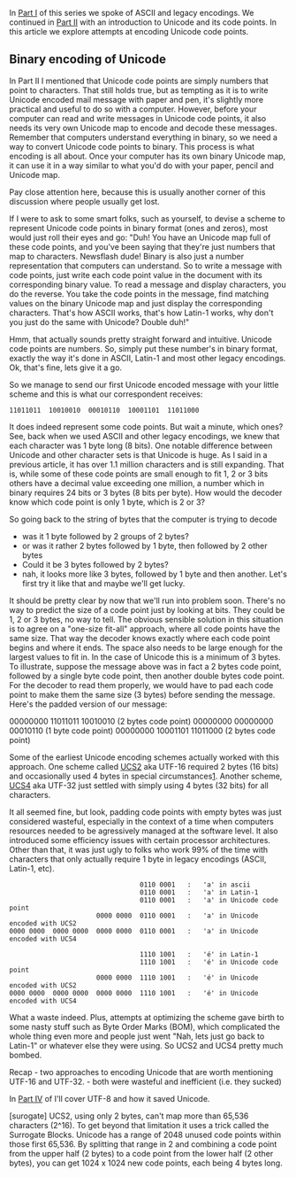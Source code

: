 In [Part I]() of this series we spoke of ASCII and legacy encodings. We continued in [Part II]() with an introduction to Unicode and its code points. In this article we explore attempts at encoding Unicode code points.

Binary encoding of Unicode
---

In Part II I mentioned that Unicode code points are simply numbers that point to characters. That still holds true, but as tempting as it is to write Unicode encoded mail message with paper and pen, it's slightly more practical and useful to do so with a computer. However, before your computer can read and write messages in Unicode code points, it also needs its very own Unicode map to encode and decode these messages. Remember that computers understand everything in binary, so we need a way to convert Unicode code points to binary. This process is what encoding is all about. Once your computer has its own binary Unicode map, it can use it in a way similar to what you'd do with your paper, pencil and Unicode map.

Pay close attention here, because this is usually another corner of this discussion where people usually get lost.

If I were to ask to some smart folks, such as yourself, to devise a scheme to represent Unicode code points in binary format (ones and zeros), most would just roll their eyes and go: "Duh! You have an Unicode map full of these code points, and you've been saying that they're just numbers that map to characters. Newsflash dude! Binary is also just a number representation that computers can understand. So to write a message with code points, just write each code point value in the document with its corresponding binary value. To read a message and display characters, you do the reverse. You take the code points in the message, find matching values on the binary Unicode map and just display the corresponding characters. That's how ASCII works, that's how Latin-1 works, why don't you just do the same with Unicode? Double duh!"

Hmm, that actually sounds pretty straight forward and intuitive. Unicode code points are numbers. So, simply put these number's in binary format, exactly the way it's done in ASCII, Latin-1 and most other legacy encodings. Ok, that's fine, lets give it a go.

So we manage to send our first Unicode encoded message with your little scheme and this is what our correspondent receives:

    11011011  10010010  00010110  10001101  11011000

It does indeed represent some code points. But wait a minute, which ones? See, back when we used ASCII and other legacy encodings, we knew that each character was 1 byte long (8 bits). One notable difference between Unicode and other character sets is that Unicode is huge. As I said in a previous article, it has over 1.1 million characters and is still expanding. That is, while some of these code points are small enough to fit 1, 2 or 3 bits others have a decimal value exceeding one million, a number which in binary requires 24 bits or 3 bytes (8 bits per byte). How would the decoder know which code point is only 1 byte, which is 2 or 3?

So going back to the string of bytes that the computer is trying to decode
- was it 1 byte followed by 2 groups of 2 bytes?
- or was it rather 2 bytes followed by 1 byte, then followed by 2 other bytes
- Could it be 3 bytes followed by 2 bytes?
- nah, it looks more like 3 bytes, followed by 1 byte and then another. Let's first try it like that and maybe we'll get lucky.

It should be pretty clear by now that we'll run into problem soon. There's no way to predict the size of a code point just by looking at bits. They could be 1, 2 or 3 bytes, no way to tell. The obvious sensible solution in this situation is to agree on a "one-size fit-all" approach, where all code points have the same size. That way the decoder knows exactly where each code point begins and where it ends. The space also needs to be large enough for the largest values to fit in. In the case of Unicode this is a minimum of 3 bytes. To illustrate, suppose the message above was in fact a 2 bytes code point, followed by a single byte code point, then another double bytes code point. For the decoder to read them properly, we would have to pad each code point to make them the same size (3 bytes) before sending the message. Here's the padded version of our message:

00000000  11011011  10010010  (2 bytes code point)
00000000  00000000  00010110  (1 byte code point)
00000000  10001101  11011000  (2 bytes code point)

Some of the earliest Unicode encoding schemes actually worked with this approach. One scheme called [UCS2](https://en.wikipedia.org/wiki/UTF-16) aka UTF-16 required 2 bytes (16 bits) and occasionally used 4 bytes in special circumstances[1](surogate). Another scheme, [UCS4](https://en.wikipedia.org/wiki/UTF-32) aka UTF-32 just settled with simply using 4 bytes (32 bits) for all characters.

It all seemed fine, but look, padding code points with empty bytes was just considered wasteful, especially in the context of a time when computers resources needed to be agressively managed at the software level. It also introduced some efficiency issues with certain processor architectures. Other than that, it was just ugly to folks who work 99% of the time with characters that only actually require 1 byte in legacy encodings (ASCII, Latin-1, etc).

                                     0110 0001   :   'a' in ascii
                                     0110 0001   :   'a' in Latin-1
                                     0110 0001   :   'a' in Unicode code point
                          0000 0000  0110 0001   :   'a' in Unicode encoded with UCS2
    0000 0000  0000 0000  0000 0000  0110 0001   :   'a' in Unicode encoded with UCS4

                                     1110 1001   :   'é' in Latin-1
                                     1110 1001   :   'é' in Unicode code point
                          0000 0000  1110 1001   :   'é' in Unicode encoded with UCS2
    0000 0000  0000 0000  0000 0000  1110 1001   :   'é' in Unicode encoded with UCS4

What a waste indeed. Plus, attempts at optimizing the scheme gave birth to some nasty stuff such as Byte Order Marks (BOM), which complicated the whole thing even more and people just went "Nah, lets just go back to Latin-1" or whatever else they were using. So UCS2 and UCS4 pretty much bombed.

Recap 
    - two approaches to encoding Unicode that are worth mentioning UTF-16 and UTF-32.
    - both were wasteful and inefficient (i.e. they sucked)

In [Part IV]() of I'll cover UTF-8 and how it saved Unicode.

[surogate] UCS2, using only 2 bytes, can't map more than 65,536 characters (2^16). To get beyond that limitation it uses a trick called the Surrogate Blocks. Unicode has a range of 2048 unused code points within those first 65,536. By splitting that range in 2 and combining a code point from the upper half (2 bytes) to a code point from the lower half (2 other bytes), you can get 1024 x 1024 new code points, each being 4 bytes long.


